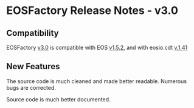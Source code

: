 # EOSFactory Release Notes - v3.0

## Compatibility

EOSFactory [v3.0](https://github.com/tokenika/eosfactory/releases/tag/v3.0) is compatible with EOS [v1.5.2](https://github.com/EOSIO/eos), and with eosio.cdt [v.1.41](https://github.com/EOSIO/eosio.cdt)

## New Features

The source code is much cleaned and made better readable. Numerous bugs are corrected.

Source code is much better documented.



